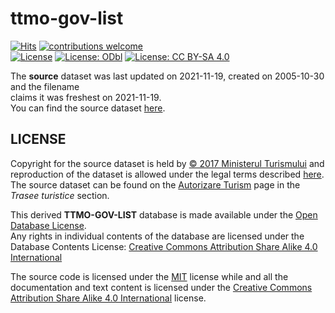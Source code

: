 # ttmo-gov-list
[![Hits][hits-src]][hits-href]
[![contributions welcome][contributions-welcome-src]][contributions-welcome-href]  
[![License][code-license-src]][code-license-href]
[![License: ODbl][database-license-src]][database-license-href]
[![License: CC BY-SA 4.0][content-license-src]][content-license-href]

The **source** dataset was last updated on 2021-11-19, created on 2005-10-30 and the filename  
claims it was freshest on 2021-11-19.  
You can find the source dataset [here](http://turism.gov.ro/web/wp-content/uploads/2021/11/TraseeTuristicemontaneOmologate-19.11.2021.xls).  

## LICENSE
Copyright for the source dataset is held by [© 2017 Ministerul Turismului](http://turism.gov.ro) and reproduction of the dataset is allowed under the legal terms described [here](http://turism.gov.ro/web/conditii-legale/).  
The source dataset can be found on the [Autorizare Turism](http://turism.gov.ro/web/autorizare-turism/) page in the _Trasee turistice_ section.

This derived __TTMO-GOV-LIST__ database is made available under the [Open Database License](http://opendatacommons.org/licenses/odbl/1.0/).  
Any rights in individual contents of the database are licensed under the Database Contents License: [Creative Commons Attribution Share Alike 4.0 International](https://creativecommons.org/licenses/by-sa/4.0/)

The source code is licensed under the [MIT](./LICENSE) license while and all the documentation and text content is licensed under the [Creative Commons Attribution Share Alike 4.0 International](https://creativecommons.org/licenses/by-sa/4.0/) license.

[code-license-src]: https://img.shields.io/badge/Code%20License-MIT-green
[code-license-href]: ./LICENSE

[database-license-src]:  https://img.shields.io/badge/Database%20License-ODbl-ff69b2
[database-license-href]: https://opendatacommons.org/licenses/odbl/

[content-license-src]: https://img.shields.io/badge/Content%20License-CC%20BY--SA%204.0-yellow
[content-license-href]: https://creativecommons.org/licenses/by-sa/4.0/

[contributions-welcome-src]: https://img.shields.io/badge/contributions-welcome-brightgreen.svg?style=flat
[contributions-welcome-href]: https://github.com/communitypoweredbydlot/ttmo-gov-list/issues

[hits-src]: https://hits.seeyoufarm.com/api/count/incr/badge.svg?url=https%3A%2F%2Fgithub.com%2Fcommunitypoweredbydlot%2Fttmo-gov-list&count_bg=%2379C83D&title_bg=%23555555&icon=&icon_color=%23E7E7E7&title=hits&edge_flat=false
[hits-href]: https://hits.seeyoufarm.com